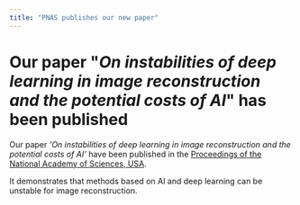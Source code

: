```yaml
---
title: "PNAS publishes our new paper"
---
```


# Our paper "_On instabilities of deep learning in image reconstruction and the potential costs of AI_" has been published

Our paper _'On instabilities of deep learning in image reconstruction and the potential costs of AI'_ have been published in the [Proceedings of the National Academy of Sciences, USA](https://doi.org/10.1073/pnas.1907377117). 

It demonstrates that methods based on AI and deep learning can be unstable for image reconstruction.

<a href="https://doi.org/10.1073/pnas.1907377117"><img src="{{ site.url }}{{ site.baseurl }}/assets/images/pnas_paper.png" alt=""></a>




